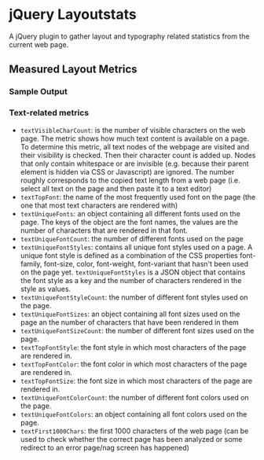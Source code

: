 # jQuery Layoutstats

A jQuery plugin to gather layout and typography related statistics from the current web page.

## Measured Layout Metrics
### Sample Output
### Text-related metrics
- `textVisibleCharCount`: is the number of visible characters on the web page. The metric shows how much text content is available on a page. To determine this metric, all text nodes of the webpage are visited and their visibility is checked. Then their character count is added up. Nodes that only contain whitespace or are invisible (e.g. because their parent element is hidden via CSS or Javascript) are ignored. The number roughly corresponds to the copied text length from a web page (i.e. select all text on the page and then paste it to a text editor)
- `textTopFont`: the name of the most frequently used font on the page (the one that most text characters are rendered with)
- `textUniqueFonts`: an object containing all different fonts used on the page. The keys of the object are the font names, the values are the number of characters that are rendered in that font.
- `textUniqueFontCount`: the number of different fonts used on the page
- `textUniqueFontStyles`: contains all unique font styles used on a page. A unique font style is defined as a combination of the CSS properties font-family, font-size, color, font-weight, font-variant that hasn't been used on the page yet. `textUniqueFontStyles` is a JSON object that contains the font style as a key and the number of characters rendered in the style as values.
- `textUniqueFontStyleCount`: the number of different font styles used on the page.
- `textUniqueFontSizes`: an object containing all font sizes used on the page an the number of characters that have been rendered in them
- `textUniqueFontSizeCount`: the number of different font sizes used on the page.
- `textTopFontStyle`: the font style in which most characters of the page are rendered in.
- `textTopFontColor`: the font color in which most characters of the page are rendered in.
- `textTopFontSize`: the font size in which most characters of the page are rendered in.
- `textUniqueFontColorCount`: the number of different font colors used on the page.
- `textUniqueFontColors`: an object containing all font colors used on the page.
- `textFirst1000Chars`: the first 1000 characters of the web page (can be used to check whether the correct page has been analyzed or some redirect to an error page/nag screen has happened)
